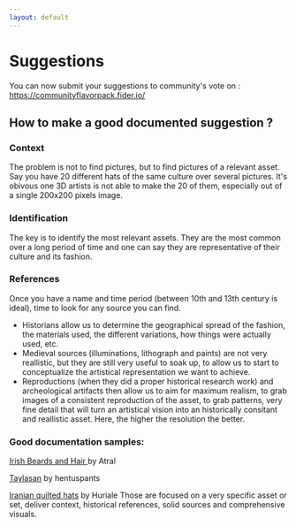 ```yaml
---
layout: default
---
```


# Suggestions

You can now submit your suggestions to community's vote on : https://communityflavorpack.fider.io/

## How to make a good documented suggestion ?

### Context
The problem is not to find pictures, but to find pictures of a relevant asset. Say you have 20 different hats of the same culture over several pictures. It's obivous one 3D artists is not able to make the 20 of them, especially out of a single 200x200 pixels image.

### Identification
The key is to identify the most relevant assets. They are the most common over a long period of time and one can say they are representative of their culture and its fashion.

### References
Once you have a name and time period (between 10th and 13th century is ideal), time to look for any source you can find. 

* Historians allow us to determine the geographical spread of the fashion, the materials used, the different variations, how things were actually used, etc.
* Medieval sources (illuminations, lithograph and paints) are not very reallistic, but they are still very useful to soak up, to allow us to start to conceptualize the artistical representation we want to achieve.
* Reproductions (when they did a proper historical research work) and archeological artifacts then allow us to aim for maximum realism, to grab images of a consistent reproduction of the asset, to grab patterns, very fine detail that will turn an artistical vision into an historically consitant and reallistic asset. Here, the higher the resolution the better.

### Good documentation samples:
[Irish Beards and Hair ](https://github.com/ElTyranos/CommunityFlavorPack/issues/54) by Atral

[Taylasan](https://github.com/ElTyranos/CommunityFlavorPack/issues/67) by hentuspants

[Iranian quilted hats](https://discord.com/channels/754378126162788393/754383743422300221/794963339989483540) by Huriale
Those are focused on a very specific asset or set, deliver context, historical references, solid sources and comprehensive visuals.
